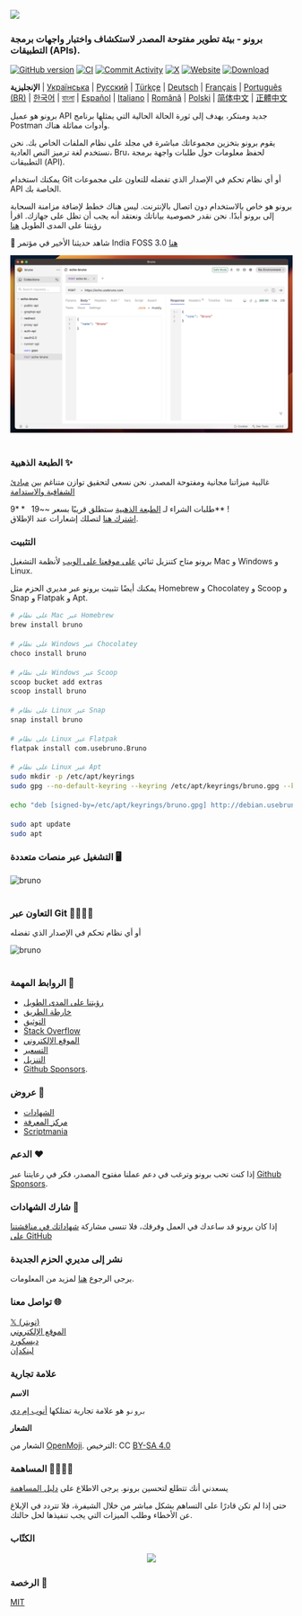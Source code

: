 <br />
<img src="assets/images/logo-transparent.png" width="80"/>

### برونو - بيئة تطوير مفتوحة المصدر لاستكشاف واختبار واجهات برمجة التطبيقات (APIs).

[![GitHub version](https://badge.fury.io/gh/usebruno%2Fbruno.svg)](https://badge.fury.io/gh/usebruno%bruno)
[![CI](https://github.com/usebruno/bruno/actions/workflows/unit-tests.yml/badge.svg?branch=main)](https://github.com/usebruno/bruno/workflows/unit-tests.yml)
[![Commit Activity](https://img.shields.io/github/commit-activity/m/usebruno/bruno)](https://github.com/usebruno/bruno/pulse)
[![X](https://img.shields.io/twitter/follow/use_bruno?style=social&logo=x)](https://twitter.com/use_bruno)
[![Website](https://img.shields.io/badge/Website-Visit-blue)](https://www.usebruno.com)
[![Download](https://img.shields.io/badge/Download-Latest-brightgreen)](https://www.usebruno.com/downloads)

**الإنجليزية** | [Українська](docs/readme/readme_ua.md) | [Русский](docs/readme/readme_ru.md) | [Türkçe](docs/readme/readme_tr.md) | [Deutsch](docs/readme/readme_de.md) | [Français](docs/readme/readme_fr.md) | [Português (BR)](docs/readme/readme_pt_br.md) | [한국어](docs/readme/readme_kr.md) | [বাংলা](docs/readme/readme_bn.md) | [Español](docs/readme/readme_es.md) | [Italiano](docs/readme/readme_it.md) | [Română](docs/readme/readme_ro.md) | [Polski](docs/readme/readme_pl.md) | [简体中文](docs/readme/readme_cn.md) | [正體中文](docs/readme/readme_zhtw.md)

برونو هو عميل API جديد ومبتكر، يهدف إلى ثورة الحالة الحالية التي يمثلها برنامج Postman وأدوات مماثلة هناك.

يقوم برونو بتخزين مجموعاتك مباشرة في مجلد على نظام الملفات الخاص بك. نحن نستخدم لغة ترميز النص العادية، Bru، لحفظ معلومات حول طلبات واجهة برمجة التطبيقات (API).

يمكنك استخدام Git أو أي نظام تحكم في الإصدار الذي تفضله للتعاون على مجموعات API الخاصة بك.

برونو هو خاص بالاستخدام دون اتصال بالإنترنت. ليس هناك خطط لإضافة مزامنة السحابة إلى برونو أبدًا. نحن نقدر خصوصية بياناتك ونعتقد أنه يجب أن تظل على جهازك. اقرأ رؤيتنا على المدى الطويل [هنا](https://github.com/usebruno/bruno/discussions/269)

📢 شاهد حديثنا الأخير في مؤتمر India FOSS 3.0 [هنا](https://www.youtube.com/watch?v=7bSMFpbcPiY)

![bruno](https://github.com/usebruno/bruno/blob/main/assets/images/landing-2.png) <br /><br />

### الطبعة الذهبية ✨

غالبية ميزاتنا مجانية ومفتوحة المصدر.
نحن نسعى لتحقيق توازن متناغم بين [مبادئ الشفافية والاستدامة](https://github.com/usebruno/bruno/discussions/269)

طلبات الشراء لـ [الطبعة الذهبية](https://www.usebruno.com/pricing) ستطلق قريبًا بسعر ~~$19~~ **$9** ! <br/>
[اشترك هنا](https://usebruno.ck.page/4c65576bd4) لتصلك إشعارات عند الإطلاق.

### التثبيت

برونو متاح كتنزيل ثنائي [على موقعنا على الويب](https://www.usebruno.com/downloads) لأنظمة التشغيل Mac و Windows و Linux.

يمكنك أيضًا تثبيت برونو عبر مديري الحزم مثل Homebrew و Chocolatey و Scoop و Snap و Flatpak و Apt.

```sh
# على نظام Mac عبر Homebrew
brew install bruno

# على نظام Windows عبر Chocolatey
choco install bruno

# على نظام Windows عبر Scoop
scoop bucket add extras
scoop install bruno

# على نظام Linux عبر Snap
snap install bruno

# على نظام Linux عبر Flatpak
flatpak install com.usebruno.Bruno

# على نظام Linux عبر Apt
sudo mkdir -p /etc/apt/keyrings
sudo gpg --no-default-keyring --keyring /etc/apt/keyrings/bruno.gpg --keyserver keyserver.ubuntu.com --recv-keys 9FA6017ECABE0266

echo "deb [signed-by=/etc/apt/keyrings/bruno.gpg] http://debian.usebruno.com/ bruno stable" | sudo tee /etc/apt/sources.list.d/bruno.list

sudo apt update
sudo apt
```
### التشغيل عبر منصات متعددة 🖥️

![bruno](https://github.com/usebruno/bruno/blob/main/assets/images/run-anywhere.png) <br /><br />

### التعاون عبر Git 👩‍💻🧑‍💻

أو أي نظام تحكم في الإصدار الذي تفضله

![bruno](https://github.com/usebruno/bruno/blob/main/assets/images/version-control.png) <br /><br />

### الروابط المهمة 📌

- [رؤيتنا على المدى الطويل](https://github.com/usebruno/bruno/discussions/269)
- [خارطة الطريق](https://github.com/usebruno/bruno/discussions/384)
- [التوثيق](https://docs.usebruno.com)
- [Stack Overflow](https://stackoverflow.com/questions/tagged/bruno)
- [الموقع الإلكتروني](https://www.usebruno.com)
- [التسعير](https://www.usebruno.com/pricing)
- [التنزيل](https://www.usebruno.com/downloads)
- [Github Sponsors](https://github.com/sponsors/helloanoop).

### عروض 🎥

- [الشهادات](https://github.com/usebruno/bruno/discussions/343)
- [مركز المعرفة](https://github.com/usebruno/bruno/discussions/386)
- [Scriptmania](https://github.com/usebruno/bruno/discussions/385)

### الدعم ❤️

إذا كنت تحب برونو وترغب في دعم عملنا مفتوح المصدر، فكر في رعايتنا عبر [Github Sponsors](https://github.com/sponsors/helloanoop).

### شارك الشهادات 📣

إذا كان برونو قد ساعدك في العمل وفرقك، فلا تنسى مشاركة [شهاداتك في مناقشتنا على GitHub](https://github.com/usebruno/bruno/discussions/343)

### نشر إلى مديري الحزم الجديدة

يرجى الرجوع [هنا](publishing.md) لمزيد من المعلومات.

### تواصل معنا 🌐

[𝕏 (تويتر)](https://twitter.com/use_bruno) <br />
[الموقع الإلكتروني](https://www.usebruno.com) <br />
[ديسكورد](https://discord.com/invite/KgcZUncpjq) <br />
[لينكدإن](https://www.linkedin.com/company/usebruno)

### علامة تجارية

**الاسم**

`برونو` هو علامة تجارية تمتلكها [أنوب إم دي](https://www.helloanoop.com/)

**الشعار**

الشعار من [OpenMoji](https://openmoji.org/library/emoji-1F436/). الترخيص: CC [BY-SA 4.0](https://creativecommons.org/licenses/by-sa/4.0/)

### المساهمة 👩‍💻🧑‍💻

يسعدني أنك تتطلع لتحسين برونو. يرجى الاطلاع على [دليل المساهمة](contributing.md)

حتى إذا لم تكن قادرًا على التساهم بشكل مباشر من خلال الشيفرة، فلا تتردد في الإبلاغ عن الأخطاء وطلب الميزات التي يجب تنفيذها لحل حالتك.

### الكتّاب

<div align="center">
    <a href="https://github.com/usebruno/bruno/graphs/contributors">
        <img src="https://contrib.rocks/image?repo=usebruno/bruno" />
    </a>
</div>

### الرخصة 📄

[MIT](license.md)
